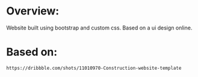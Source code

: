 # Overview:
 Website built using bootstrap and custom css. Based on a ui design online.

# Based on:
    https://dribbble.com/shots/11010970-Construction-website-template
